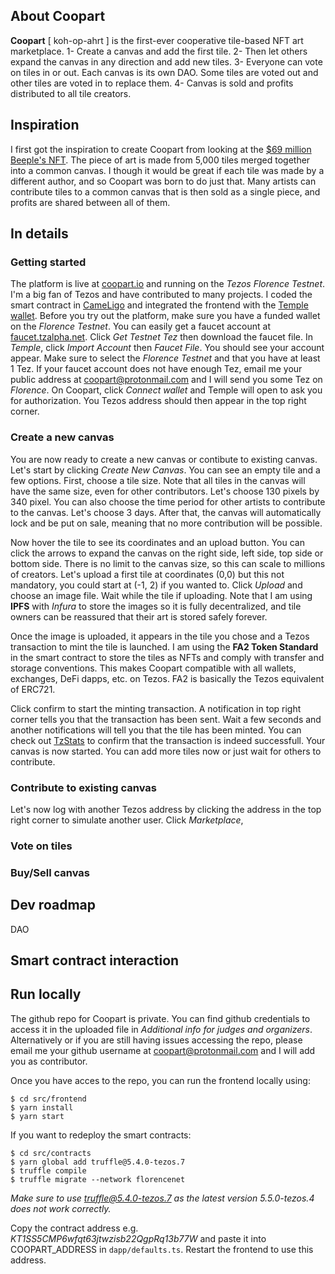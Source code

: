 ## About Coopart

**Coopart** [ koh-op-ahrt ] is the first-ever cooperative tile-based NFT art marketplace. 
1- Create a canvas and add the first tile.
2- Then let others expand the canvas in any direction and add new tiles.
3- Everyone can vote on tiles in or out. Each canvas is its own DAO. Some tiles are voted out and other tiles are voted in to replace them.
4- Canvas is sold and profits distributed to all tile creators.

## Inspiration

I first got the inspiration to create Coopart from looking at the [$69 million Beeple's NFT](https://www.theverge.com/2021/3/11/22325054/beeple-christies-nft-sale-cost-everydays-69-million). The piece of art is made from 5,000 tiles merged together into a common canvas. I though it would be great if each tile was made by a different author, and so Coopart was born to do just that. Many artists can contribute tiles to a common canvas that is then sold as a single piece, and profits are shared between all of them.

## In details

### Getting started

The platform is live at [coopart.io](https://coopart.io) and running on the _Tezos Florence Testnet_. I'm a big fan of Tezos and have contributed to many projects. I coded the smart contract in [CameLigo](https://ligolang.org/docs/intro/introduction/) and integrated the frontend with the [Temple wallet](https://templewallet.com/). Before you try out the platform, make sure you have a funded wallet on the _Florence Testnet_. You can easily get a faucet account at [faucet.tzalpha.net](https://faucet.tzalpha.net/). Click _Get Testnet Tez_ then download the faucet file. In _Temple_, click _Import Account_ then _Faucet File_. You should see your account appear. Make sure to select the _Florence Testnet_ and that you have at least 1 Tez. If your faucet account does not have enough Tez, email me your public address at [coopart@protonmail.com](mailto:coopart@protonmail.com) and I will send you some Tez on _Florence_. On Coopart, click _Connect wallet_ and Temple will open to ask you for authorization. You Tezos address should then appear in the top right corner.

### Create a new canvas

You are now ready to create a new canvas or contibute to existing canvas. Let's start by clicking _Create New Canvas_. You can see an empty tile and a few options. First, choose a tile size. Note that all tiles in the canvas will have the same size, even for other contributors. Let's choose 130 pixels by 340 pixel. You can also choose the time period for other artists to contribute to the canvas. Let's choose 3 days. After that, the canvas will automatically lock and be put on sale, meaning that no more contribution will be possible.

Now hover the tile to see its coordinates and an upload button. You can click the arrows to expand the canvas on the right side, left side, top side or bottom side. There is no limit to the canvas size, so this can scale to millions of creators. Let's upload a first tile at coordinates (0,0) but this not mandatory, you could start at (-1, 2) if you wanted to. Click _Upload_ and choose an image file. Wait while the tile if uploading. Note that I am using **IPFS** with _Infura_ to store the images so it is fully decentralized, and tile owners can be reassured that their art is stored safely forever.

Once the image is uploaded, it appears in the tile you chose and a Tezos transaction to mint the tile is launched. I am using the **FA2 Token Standard** in the smart contract to store the tiles as NFTs and comply with transfer and storage conventions. This makes Coopart compatible with all wallets, exchanges, DeFi dapps, etc. on Tezos. FA2 is basically the Tezos equivalent of ERC721.

Click confirm to start the minting transaction. A notification in top right corner tells you that the transaction has been sent. Wait a few seconds and another notifications will tell you that the tile has been minted. You can check out [TzStats](https://florence.tzstats.com/KT1Q5ynszvFncBQBhucnXwvwPKeHPZsLW29u) to confirm that the transaction is indeed successfull. Your canvas is now started. You can add more tiles now or just wait for others to contribute. 

### Contribute to existing canvas

Let's now log with another Tezos address by clicking the address in the top right corner to simulate another user. Click _Marketplace_, 

### Vote on tiles


### Buy/Sell canvas

## Dev roadmap
DAO

## Smart contract interaction

## Run locally

The github repo for Coopart is private. You can find github credentials to access it in the uploaded file in _Additional info for judges and organizers_. Alternatively or if you are still having issues accessing the repo, please email me your github username at [coopart@protonmail.com](mailto:coopart@protonmail.com) and I will add you as contributor. 

Once you have acces to the repo, you can run the frontend locally using:
```
$ cd src/frontend
$ yarn install
$ yarn start
```

If you want to redeploy the smart contracts:
```
$ cd src/contracts
$ yarn global add truffle@5.4.0-tezos.7
$ truffle compile
$ truffle migrate --network florencenet
```

_Make sure to use truffle@5.4.0-tezos.7 as the latest version 5.5.0-tezos.4 does not work correctly._

Copy the contract address e.g. _KT1SS5CMP6wfqt63jtwzisb22QgpRq13b77W_ and paste it into COOPART_ADDRESS in `dapp/defaults.ts`. Restart the frontend to use this address.


